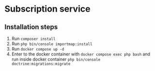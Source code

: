 # Subscription service

## Installation steps
1. Run `composer install`
2. Run `php bin/console importmap:install`
3. Run `docker compose up -d`
4. Enter to the docker container with `docker compose exec php bash` and 
run inside docker container `php bin/console doctrine:migrations:migrate`
